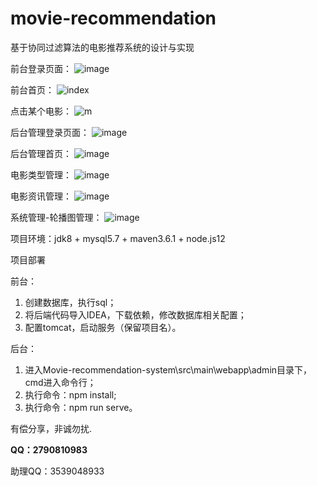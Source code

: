 # movie-recommendation
基于协同过滤算法的电影推荐系统的设计与实现

前台登录页面：
![image](https://github.com/Mingdaj/movie-recommendation/assets/130920375/badf53e3-4da2-4bf9-9f16-6f6ab22bc470)

前台首页：
![index](https://github.com/Mingdaj/movie-recommendation/assets/130920375/a0719e5e-6f2b-489f-b931-5a1b3b9ca1c2)

点击某个电影：
![m](https://github.com/Mingdaj/movie-recommendation/assets/130920375/1332bca7-046a-4f7a-9038-83457177ee0a)

后台管理登录页面：
![image](https://github.com/Mingdaj/movie-recommendation/assets/130920375/54194961-7917-448f-8f26-49df7b5ea0da)

后台管理首页：
![image](https://github.com/Mingdaj/movie-recommendation/assets/130920375/c51fad03-0b65-4f6a-b0fa-fd602c254504)

电影类型管理：
![image](https://github.com/Mingdaj/movie-recommendation/assets/130920375/62b07aa3-b9d8-4811-94fd-e4dbe5568488)

电影资讯管理：
![image](https://github.com/Mingdaj/movie-recommendation/assets/130920375/f83f1a56-64f3-4722-854b-5004d1a8e249)

系统管理-轮播图管理：
![image](https://github.com/Mingdaj/movie-recommendation/assets/130920375/0f5bd3b4-9417-4739-9f0b-361ccca9479d)

项目环境：jdk8 + mysql5.7 + maven3.6.1 + node.js12

项目部署

前台：
1. 创建数据库，执行sql；
2. 将后端代码导入IDEA，下载依赖，修改数据库相关配置；
3. 配置tomcat，启动服务（保留项目名）。

后台：
1. 进入Movie-recommendation-system\src\main\webapp\admin目录下，cmd进入命令行；
2. 执行命令：npm install;
3. 执行命令：npm run serve。

有偿分享，非诚勿扰.

**QQ：2790810983**

助理QQ：3539048933
